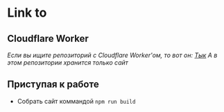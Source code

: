 # Link to

## Cloudflare Worker

_Если вы ищите репозиторий с Cloudflare Worker'ом, то вот он: [Тык](https://github.com/Artemis69/link-to)_
_А в этом репозитории хранится только сайт_

## Приступая к работе

- Собрать сайт коммандой `npm run build`
